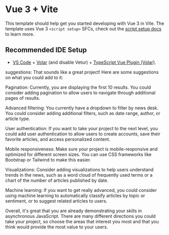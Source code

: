 # Vue 3 + Vite

This template should help get you started developing with Vue 3 in Vite. The template uses Vue 3 `<script setup>` SFCs, check out the [script setup docs](https://v3.vuejs.org/api/sfc-script-setup.html#sfc-script-setup) to learn more.

## Recommended IDE Setup

- [VS Code](https://code.visualstudio.com/) + [Volar](https://marketplace.visualstudio.com/items?itemName=Vue.volar) (and disable Vetur) + [TypeScript Vue Plugin (Volar)](https://marketplace.visualstudio.com/items?itemName=Vue.vscode-typescript-vue-plugin).

suggestions: 
That sounds like a great project! Here are some suggestions on what you could add to it:

Pagination: Currently, you are displaying the first 10 results. You could consider adding pagination to allow users to navigate through additional pages of results.

Advanced filtering: You currently have a dropdown to filter by news desk. You could consider adding additional filters, such as date range, author, or article type.

User authentication: If you want to take your project to the next level, you could add user authentication to allow users to create accounts, save their favorite articles, and access personalized content.

Mobile responsiveness: Make sure your project is mobile-responsive and optimized for different screen sizes. You can use CSS frameworks like Bootstrap or Tailwind to make this easier.

Visualizations: Consider adding visualizations to help users understand trends in the news, such as a word cloud of frequently used terms or a chart of the number of articles published by date.

Machine learning: If you want to get really advanced, you could consider using machine learning to automatically classify articles by topic or sentiment, or to suggest related articles to users.

Overall, it's great that you are already demonstrating your skills in asynchronous JavaScript. There are many different directions you could take your project, so choose the areas that interest you most and that you think would provide the most value to your users.